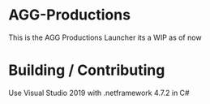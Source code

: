 # AGG-Productions

This is the AGG Productions Launcher its a WIP as of now

# Building / Contributing

Use Visual Studio 2019 with .netframework 4.7.2 in C#

